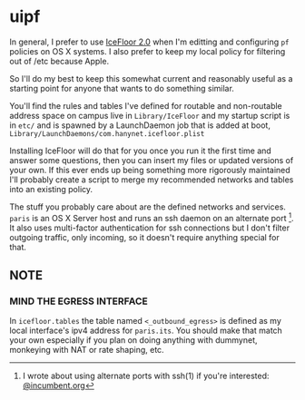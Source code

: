 # uipf

In general, I prefer to use [IceFloor 2.0](http://www.hanynet.com/icefloor/) when I'm editting and configuring `pf` policies on OS X systems. I also prefer to keep my local policy for filtering out of /etc because Apple.

So I'll do my best to keep this somewhat current and reasonably useful as a starting point for anyone that wants to do something similar. 

You'll find the rules and tables I've defined for routable and non-routable address space on campus live in `Library/IceFloor` and my startup script is in `etc/` and is spawned by a LaunchDaemon job that is added at boot, `Library/LaunchDaemons/com.hanynet.icefloor.plist`

Installing IceFloor will do that for you once you run it the first time and answer some questions, then you can insert my files or updated versions of your own. If this ever ends up being something more rigorously maintained I'll probably create a script to merge my recommended networks and tables into an existing policy. 

The stuff you probably care about are the defined networks and services. `paris` is an OS X Server host and runs an ssh daemon on an alternate port [^highport]. It also uses multi-factor authentication for ssh connections but I don't filter outgoing traffic, only incoming, so it doesn't require anything special for that.


## NOTE

### MIND THE EGRESS INTERFACE

In `icefloor.tables` the table named `<_outbound_egress>` is defined as my local interface's ipv4 address for `paris.its`. You should make that match your own especially if you plan on doing anything with dummynet, monkeying with NAT or rate shaping, etc.



[^highport]: I wrote about using alternate ports with ssh(1) if you're interested: [@incumbent.org](http://incumbent.org/post/alternate-ssh-for-osx/)
